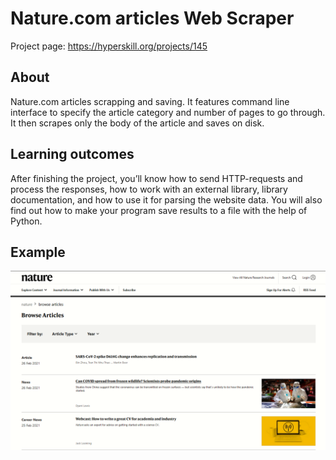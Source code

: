 # Nature.com articles Web Scraper

Project page: https://hyperskill.org/projects/145


## About
Nature.com articles scrapping and saving. It features command line interface to specify the article category and number of pages to go through. It then scrapes only the body of the article and saves on disk.

## Learning outcomes
After finishing the project, you’ll know how to send HTTP-requests and process the responses, how to work with an external library, library documentation, and how to use it for parsing the website data. You will also find out how to make your program save results to a file with the help of Python.

## Example

![Screenshot](img.png)